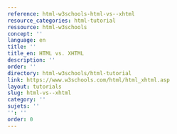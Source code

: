 ```yaml
---
reference: html-w3schools-html-vs--xhtml
resource_categories: html-tutorial
ressource: html-w3schools
concept: ''
language: en
title: ''
title_en: HTML vs. XHTML
description: ''
order: ''
directory: html-w3schools/html-tutorial
link: https://www.w3schools.com/html/html_xhtml.asp
layout: tutorials
slug: html-vs--xhtml
category: ''
sujets: ''
'': ''
order: 0
---
```

